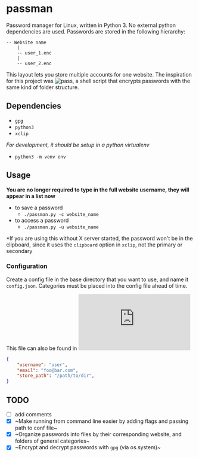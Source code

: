 # passman

Password manager for Linux, written in Python 3.  No external python dependencies are used.  Passwords are stored in the following hierarchy:

```
-- Website name
	|
	-- user_1.enc
	|
	-- user_2.enc
```

This layout lets you store multiple accounts for one website.
The inspiration for this project was ![`pass`](https://passwordstore.org), a shell script that encrypts passwords with the same kind of folder structure.

## Dependencies

 - `gpg`
 - `python3`
 - `xclip`

 *For development, it should be setup in a python virtualenv*
 - `python3 -m venv env`

## Usage

**You are no longer required to type in the full website username, they will appear in a list now**

 - to save a password
	- `./passman.py -c website_name`
 - to access a password
	- `./passman.py -u website_name`

 *If you are using this without X server started, the password won't be in the clipboard, since it uses the `clipboard` option in `xclip`, not the primary or secondary

### Configuration

Create a config file in the base directory that you want to use, and name it `config.json`.  Categories must be placed into the config file ahead of time. 

This file can also be found in ![`sample_config.json`](https://github.com/gbafana25/passman/blob/main/sample_config.json)
```json
{
	"username": "user",
	"email": "foo@bar.com",
	"store_path": "/path/to/dir",
}
```


## TODO

- [ ] add comments 
- [x] ~Make running from command line easier by adding flags and passing path to conf file~
- [x] ~Organize passwords into files by their corresponding website, and folders of general categories~
- [x] ~Encrypt and decrypt passwords with `gpg` (via os.system)~
